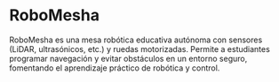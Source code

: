 # RoboMesha
RoboMesha es una mesa robótica educativa autónoma con sensores (LiDAR, ultrasónicos, etc.) y ruedas motorizadas. Permite a estudiantes programar navegación y evitar obstáculos en un entorno seguro, fomentando el aprendizaje práctico de robótica y control.
